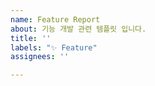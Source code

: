 ```yaml
---
name: Feature Report
about: 기능 개발 관련 템플릿 입니다.
title: ''
labels: "✨ Feature"
assignees: ''

---
```



